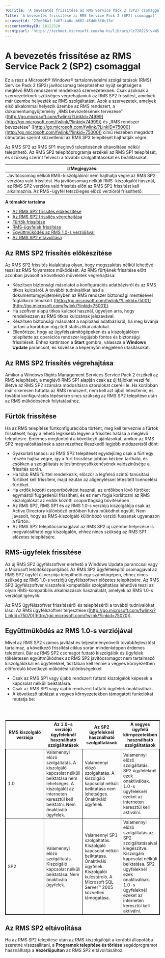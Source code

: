 ```yaml
---
TOCTitle: 'A bevezetés frissítése az RMS Service Pack 2 (SP2) csomaggal'
Title: 'A bevezetés frissítése az RMS Service Pack 2 (SP2) csomaggal'
ms:assetid: '27ee06a1-f467-4a6c-b662-45ddb5f8c13e'
ms:contentKeyID: 18122520
ms:mtpsurl: 'https://technet.microsoft.com/hu-hu/library/Cc720225(v=WS.10)'
---
```


A bevezetés frissítése az RMS Service Pack 2 (SP2) csomaggal
============================================================

Ez a rész a Microsoft® Windows® tartalomvédelmi szolgáltatások (RMS) Service Pack 2 (SP2) javítócsomag telepítéséhez nyújt segítséget a meglévő RMS rendszerrel rendelkező szervezeteknek. Csak azoknak a szervezeteknek szükséges végrehajtaniuk az RMS SP2 frissítést, amelyek már üzembe helyezték az RMS szolgáltatást. Azok a szervezetek, amelyek első alkalommal helyezik üzembe az RMS rendszert, a dokumentumgyűjtemény „RMS bevezetésének tervezése” ([http://go.microsoft.com/fwlink/?LinkId=74999](http://go.microsoft.com/fwlink/?linkid=74999)) és „RMS rendszer bevezetése” ([http://go.microsoft.com/fwlink/?LinkID=75000](http://go.microsoft.com/fwlink/?linkid=75000)) című részében megadott útmutatás szerint közvetlenül az RMS SP2 telepítését hajthatják végre.

Az RMS SP2 az RMS SP1 meglévő telepítésének eltávolítása nélkül telepíthető. Az RMS SP2 telepítőprogramja érzékeli az RMS SP1 telepítését, és szükség szerint felveszi a további szolgáltatásokat és beállításokat.

| ![](images/Cc720225.note(WS.10).gif)Megjegyzés:                                                                                                                                                                                                             |
|------------------------------------------------------------------------------------------------------------------------------------------------------------------------------------------------------------------------------------------------------------------------------------------|
| Javítócsomag nélküli RMS-kiszolgálóról nem hajthatja végre az RMS SP2 verzióra való frissítést. Ha javítócsomag nélküli RMS-kiszolgálót használ, az RMS SP2 verzióra való frissítés előtt az RMS SP1 frissítést kell alkalmaznia. Az RMS-ügyfél tetszőleges előző verzióról frissíthető. |

**A témakör tartalma**

-   [Az RMS SP2 frissítés előkészítése](#bkmk_preparingforsp2update)
-   [Az RMS SP2 frissítés végrehajtása](#bkmk_performingsp2update)
-   [Fürtök frissítése](#bkmk_updateclusters)
-   [RMS-ügyfelek frissítése](#bkmk_updateclients)
-   [Együttműködés az RMS 1.0-s verziójával](#bkmk_interop)
-   [Az RMS SP2 eltávolítása](#bkmk_removingrms)

<span id="bkmk_PreparingForSP2Update"></span>
Az RMS SP2 frissítés előkészítése
---------------------------------

Az RMS SP2 frissítés kialakítása olyan, hogy megszakítás nélkül lehetővé teszi az RMS folyamatos működését. Az RMS fürtjének frissítése előtt azonban javasolt a következő műveletek végrehajtása:

-   Készítsen biztonsági másolatot a konfigurációs adatbázisról és az RMS titkos kulcsáról. A további tudnivalókat lásd a dokumentumgyűjteményben az RMS rendszer biztonsági mentésével foglalkozó témakört ([http://go.microsoft.com/fwlink/?LinkId=75001](http://go.microsoft.com/fwlink/?linkid=75001)).
-   Ha szoftver alapú titkos kulcsot használ, ügyeljen arra, hogy rendelkezzen az RMS titkos kulcsának jelszavával.
-   Készítsen biztonsági másolatot a naplózási adatbázisról, ha meg kívánja tartani a korábban rögzített statisztikai adatokat.
-   Ellenőrizze, hogy az ügyfélszámítógépeken és a kiszolgálókon telepítette az operációs rendszer legújabb fontos és biztonsági frissítéseit. Ehhez kattintson a **Start** gombra, válassza a **Windows Update** parancsot, és kövesse a képernyőn megjelenő utasításokat.

<span id="bkmk_PerformingSP2Update"></span>
Az RMS SP2 frissítés végrehajtása
---------------------------------

Amikor a Windows Rights Management Services Service Pack 2 érzékeli az RMS telepítését, a meglévő RMS SP1 alapján csak az új fájlokat veszi fel, illetve az RMS SP2 számára módosításra szorulókat cseréli le. Ha korábban már sikeresen futtatta az RMS rendszert, nem kell azt újból létesítenie, és további konfigurációs lépésekre sincs szükség az RMS SP2 telepítése után az RMS működésének folytatásához.

<span id="bkmk_UpdateClusters"></span>
Fürtök frissítése
-----------------

Ha az RMS telepítése fürtkonfigurációba történt, meg kell terveznie a fürtök frissítését, hogy a lehető legkisebb legyen a frissítés hatása a meglévő telepítésre. Érdemes megfontolni a következő ajánlásokat, amikor az RMS SP2 megvalósításának a szervezethez illeszkedő legjobb módszeréről dönt:

-   Gyakorlati tanács: az RMS SP2 telepítését egyidejűleg csak a fürt egy részén hajtsa végre, így a fürt frissítése jobban kézben tartható, és csökken a szolgáltatás teljesítménycsökkenésének valószínűsége a frissítés során.
-   Ha több RMS fürttel rendelkezik, először a legfelső szintű tanúsítási fürtöket kell frissíteni, majd ezután az aligényléssel létesített licencelési fürtöket.
-   Ha erdők közötti csoportbővítést használ, az erdőkben lévő fürtöket egymástól függetlenül frissítheti, és ez nem fogja korlátozni az RMS kiszolgálókat az erdők közötti csoporttagság bővítésében.
-   Az RMS SP2, RMS SP1 és az RMS 1.0-s verziójú kiszolgálója csak az Active Directory különböző erdőiben futva működhet együtt. Nem javasolt, hogy az RMS-kiszolgáló különböző verziói fussanak ugyanazon a fürtön.
-   Az RMS SP2 telepítőcsomagjával az RMS SP2 új üzembe helyezése is megvalósítható egy kiszolgálón, ehhez nincs szükség az RMS SP1 előzetes telepítésére.

<span id="bkmk_UpdateClients"></span>
RMS-ügyfelek frissítése
-----------------------

Az új RMS SP2 ügyfélszoftver elérhető a Windows Update paranccsal vagy a Microsoft letöltőközpontjából. Az RMS SP2 ügyféltelepítő csomagjával az RMS SP2 ügyfél új verziója telepíthető egy számítógépen, ehhez nincs szükség az RMS 1.0-s verziójú ügyfélszoftver előzetes telepítésére. Az RMS SP2 ügyfélszoftver visszafelé kompatibilis szolgáltatása lehetővé teszi az olyan RMS-kompatibilis alkalmazások használatát, amelyek az RMS 1.0-s verzióját igénylik.

Az RMS ügyfélszoftver frissítéséről és telepítéséről a további tudnivalókat lásd: Az RMS ügyfélszoftver terjesztése ([http://go.microsoft.com/fwlink/?LinkId=75070](http://go.microsoft.com/fwlink/?linkid=75070)).

<span id="bkmk_InterOp"></span>
Együttműködés az RMS 1.0-s verziójával
--------------------------------------

Mivel az RMS SP2 számos javítást és teljesítménynövelő továbbfejlesztést tartalmaz, a következő frissítési ciklus során mindenképpen érdemes telepíteni. Bár az RMS SP2 csomagot futtató kiszolgálók és ügyfelek tökéletesen együttműködnek az RMS SP2 javítócsomagot nem tartalmazó kiszolgálókkal és ügyfelekkel, tisztában kell lennie a vegyes környezetben előforduló következő működési különbségekkel:

-   Csak az RMS SP1 vagy újabb rendszert futtató kiszolgálók képesek a kapcsolat nélküli beiktatásra.
-   Csak az RMS SP1 vagy újabb rendszert futtató ügyfelek önaktiválóak..
-   A következő táblázat a vegyes környezetekben támogatott funkciókat mutatja be:

###  

 
<table style="border:1px solid black;">
<colgroup>
<col width="25%" />
<col width="25%" />
<col width="25%" />
<col width="25%" />
</colgroup>
<thead>
<tr class="header">
<th>RMS kiszolgáló verziója</th>
<th>Az 1.0-s verziójú ügyfeleknél használható szolgáltatások</th>
<th>Az SP2 ügyfeleknél használható szolgáltatások</th>
<th>A vegyes ügyfelű környezetekben használható szolgáltatások</th>
</tr>
</thead>
<tbody>
<tr class="odd">
<td style="border:1px solid black;">1.0</td>
<td style="border:1px solid black;">Valamennyi előző szolgáltatás.
A kiszolgáló kapcsolat nélküli beiktatása nem lehetséges. A kiszolgálót az interneten keresztül kell beiktatni.
Nem önaktiváló ügyfelek.</td>
<td style="border:1px solid black;">Valamennyi előző szolgáltatás.
A kiszolgáló kapcsolat nélküli beiktatása nem lehetséges.
Önaktiváló ügyfelek.</td>
<td style="border:1px solid black;">Valamennyi előző szolgáltatás.
SP2 ügyfeleknél ezek önaktiválóak.
1.0-s ügyfeleknél ezeket az interneten keresztül kell aktiválni.</td>
</tr>
<tr class="even">
<td style="border:1px solid black;">SP2</td>
<td style="border:1px solid black;">Valamennyi előző szolgáltatás.
Kiszolgáló kapcsolat nélküli beiktatása.
Nem önaktiváló ügyfelek.</td>
<td style="border:1px solid black;">Valamennyi SP1 szolgáltatás.
Kiszolgáló kapcsolat nélküli beiktatása.
Önaktiváló ügyfelek.
Kiszolgálói kulcstároló.
A Microsoft SQL Server™ 2005 közvetlen támogatása.</td>
<td style="border:1px solid black;">Valamennyi előző szolgáltatás az SP2 szolgáltatásaival kiegészítve.
Kiszolgáló kapcsolat nélküli beiktatása.
SP2 ügyfeleknél ezek önaktiválóak.
1.0-s ügyfeleknél ezeket az interneten keresztül kell aktiválni.</td>
</tr>
</tbody>
</table>
 

<span id="bkmk_RemovingRMS"></span>
Az RMS SP2 eltávolítása
-----------------------

Ha az RMS SP2 telepítése után az RMS kiszolgálóját a korábbi állapotába szeretné visszaállítani, a **Programok telepítése és törlése** segédprogramot használhatja a **Vezérlőpulton** az RMS SP2 eltávolításához.
